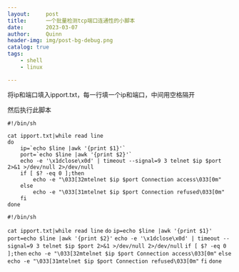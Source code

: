 ```yaml
---
layout:     post
title:      一个批量检测tcp端口连通性的小脚本
date:       2023-03-07
author:     Quinn
header-img: img/post-bg-debug.png
catalog: true
tags:
    - shell
    - linux

---
```


将ip和端口填入ipport.txt，每一行填一个ip和端口，中间用空格隔开

然后执行此脚本

```shell
#!/bin/sh

cat ipport.txt|while read line
do
    ip=`echo $line |awk '{print $1}'`
    port=`echo $line |awk '{print $2}'`
    echo -e '\x1dclose\x0d' | timeout --signal=9 3 telnet $ip $port 2>&1 >/dev/null 2>/dev/null
    if [ $? -eq 0 ];then
        echo -e "\033[32mtelnet $ip $port Connection access\033[0m"
    else
        echo -e "\033[31mtelnet $ip $port Connection refused\033[0m"
    fi
done
```

`#!/bin/sh`

`cat ipport.txt|while read line`
`do`
    `ip=echo $line |awk '{print $1}'`
    `port=echo $line |awk '{print $2}'`
    `echo -e '\x1dclose\x0d' | timeout --signal=9 3 telnet $ip $port 2>&1 >/dev/null 2>/dev/null`
    `if [ $? -eq 0 ];then`
        `echo -e "\033[32mtelnet $ip $port Connection access\033[0m"`
    `else`
        `echo -e "\033[31mtelnet $ip $port Connection refused\033[0m"`
    `fi`
`done`
